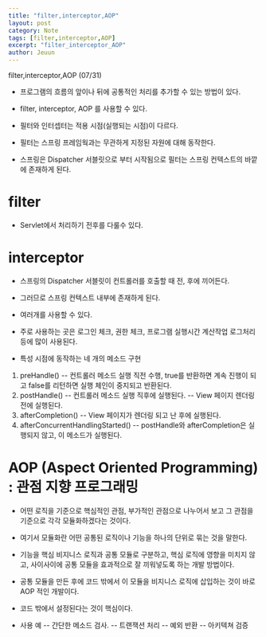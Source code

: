 ```yaml
---
title: "filter,interceptor,AOP"
layout: post
category: Note
tags: [filter,interceptor,AOP]
excerpt: "filter_interceptor_AOP"
author: Jeuun
---
```

filter,interceptor,AOP (07/31)

- 프로그램의 흐름의 앞이나 뒤에 공통적인 처리를 추가할 수 있는 방법이 있다.
- filter, interceptor, AOP 를 사용할 수 있다.

- 필터와 인터셉터는 적용 시점(실행되는 시점)이 다르다. 
- 필터는 스프링 프레임웍과는 무관하게 지정된 자원에 대해 동작한다.
- 스프링은 Dispatcher 서블릿으로 부터 시작됨으로 필터는 스프링 컨텍스트의 바깥에 존재하게 된다.

# filter
- Servlet에서 처리하기 전후를 다룰수 있다.

# interceptor
- 스프링의 Dispatcher 서블릿이 컨트롤러를 호출할 때 전, 후에 끼어든다.
- 그러므로 스프링 컨텍스트 내부에 존재하게 된다. 
- 여러개를 사용할 수 있다.
- 주로 사용하는 곳은 로그인 체크, 권한 체크, 프로그램 실행시간 계산작업 로그처리 등에 많이 사용된다.

- 특성 시점에 동작하는 네 개의 메소드 구현
1. preHandle() 
  -- 컨트롤러 메소드 실행 직전 수행, true를 반환하면 계속 진행이 되고 false를 리턴하면 실행 체인이 중지되고 반환된다. 
2. postHandle()
  -- 컨트롤러 메소드 실행 직후에 실행된다. 
  -- View 페이지 렌더링 전에 실행된다.
3. afterCompletion()
  -- View 페이지가 렌더링 되고 난 후에 실행된다.
4. afterConcurrentHandlingStarted()
  -- postHandle와 afterCompletion은 실행되지 않고, 이 메소드가 실행된다.
  
# AOP (Aspect Oriented Programming) : 관점 지향 프로그래밍
- 어떤 로직을 기준으로 핵심적인 관점, 부가적인 관점으로 나누어서 보고 그 관점을 기준으로 각각 모듈화하겠다는 것이다.
- 여기서 모듈화란 어떤 공통된 로직이나 기능을 하나의 단위로 묶는 것을 말한다.
- 기능을 핵심 비지니스 로직과 공통 모듈로 구분하고, 핵심 로직에 영향을 미치지 않고, 사이사이에 공통 모듈을 효과적으로 잘 끼워넣도록 하는 개발 방법이다.
- 공통 모듈을 만든 후에 코드 밖에서 이 모듈을 비지니스 로직에 삽입하는 것이 바로 AOP 적인 개발이다.
- 코드 밖에서 설정된다는 것이 핵심이다.

- 사용 예
  -- 간단한 메소드 검사.
  -- 트랜잭션 처리
  -- 예외 반환
  -- 아키텍쳐 검증



